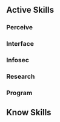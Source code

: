 

## Active Skills
### Perceive
### Interface

### Infosec

### Research

### Program


## Know Skills